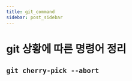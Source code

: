 ```yaml
---
title: git_command
sidebar: post_sidebar
---
```


# git 상황에 따른 명령어 정리

## `git cherry-pick --abort`


